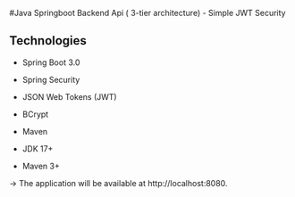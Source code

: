 #Java Springboot Backend Api ( 3-tier architecture) - Simple JWT Security


## Technologies
* Spring Boot 3.0
* Spring Security
* JSON Web Tokens (JWT)
* BCrypt
* Maven
 
* JDK 17+
* Maven 3+


-> The application will be available at http://localhost:8080.

